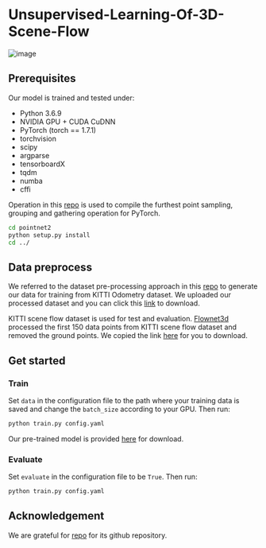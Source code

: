 # Unsupervised-Learning-Of-3D-Scene-Flow

![image](https://github.com/user-attachments/assets/badfe1f6-b2d6-4098-8b8e-343b186e39a5)


## Prerequisites

Our model is trained and tested under:

- Python 3.6.9
- NVIDIA GPU + CUDA CuDNN
- PyTorch (torch == 1.7.1)
- torchvision
- scipy
- argparse
- tensorboardX
- tqdm
- numba
- cffi

Operation in this [repo](https://github.com/sshaoshuai/Pointnet2.PyTorch) is used to compile the furthest point sampling, grouping and gathering operation for PyTorch.

```bash
cd pointnet2
python setup.py install
cd ../
```

## Data preprocess

We referred to the dataset pre-processing approach in this [repo](https://github.com/JiawangBian/SC-SfMLearner-Release) to generate our data for training from KITTI Odometry dataset. We uploaded our processed dataset and you can click this [link]() to download.

KITTI scene flow dataset is used for test and evaluation. [Flownet3d](https://github.com/xingyul/flownet3d)  processed the first 150 data points from KITTI scene flow dataset and removed the ground points. We copied the link [here](https://drive.google.com/open?id=1XBsF35wKY0rmaL7x7grD_evvKCAccbKi) for you to download.

## Get started

### Train

Set `data` in the configuration file to the path where your training data is saved and change the `batch_size` according to your GPU. Then run:

```bash
python train.py config.yaml
```

Our pre-trained model is provided [here]() for download.

### Evaluate

Set `evaluate` in the configuration file to be `True`. Then run:

```bash
python train.py config.yaml
```

## Acknowledgement

We are grateful for [repo](https://github.com/DylanWusee/PointPWC) for its github repository.
